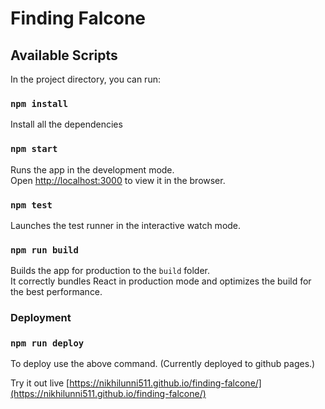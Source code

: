 # Finding Falcone

## Available Scripts

In the project directory, you can run:

### `npm install`

Install all the dependencies

### `npm start`

Runs the app in the development mode.<br />
Open [http://localhost:3000](http://localhost:3000) to view it in the browser.

### `npm test`

Launches the test runner in the interactive watch mode.<br/>

### `npm run build`

Builds the app for production to the `build` folder.<br />
It correctly bundles React in production mode and optimizes the build for the best performance.

### Deployment

### `npm run deploy`
To deploy use the above command.
(Currently deployed to github pages.)

Try it out live [https://nikhilunni511.github.io/finding-falcone/](https://nikhilunni511.github.io/finding-falcone/)
